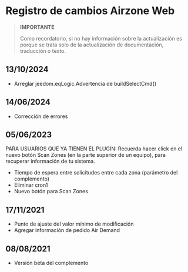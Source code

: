 # Registro de cambios Airzone Web

>**IMPORTANTE**
>
>Como recordatorio, si no hay información sobre la actualización es porque se trata solo de la actualización de documentación, traducción o texto.



## 13/10/2024

- Arreglar jeedom.eqLogic.Advertencia de buildSelectCmd()


## 14/06/2024

- Corrección de errores

## 05/06/2023

PARA USUARIOS QUE YA TIENEN EL PLUGIN:
Recuerda hacer click en el nuevo botón Scan Zones (en la parte superior de un equipo), para recuperar información de tu sistema.

- Tiempo de espera entre solicitudes entre cada zona (parámetro del complemento)
- Eliminar cron1
- Nuevo botón para Scan Zones

## 17/11/2021

- Punto de ajuste del valor mínimo de modificación
- Agregar información de pedido Air Demand

## 08/08/2021

- Versión beta del complemento
